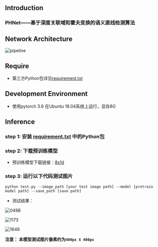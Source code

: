 ## Introduction

### PHNet——基于深度关联域和霍夫变换的语义直线检测算法

## Network Architecture

![pipeline](https://github.com/pljq/PHNet/blob/main/pipeline.png)

## Require
- 第三方Python包详见[requirement.txt](https://github.com/pljq/PHNet/blob/main/requirements.txt)

## Development Environment
- 使用pytorch 3.6 在Ubuntu 18.04系统上运行，显存8G

## Inference
### step 1: 安装 [requirement.txt](https://github.com/pljq/PHNet/requirement.txt) 中的Python包

### step 2: 下载预训练模型

  - 预训练模型下载链接：[8s1d](https://pan.baidu.com/s/1iRkM4wJckckfvb4vC6w8tQ)

### step 3: 运行以下代码测试图片
  `python test.py --image_path [your test image path] --model [pretrain model path] --save_path [save path]`
- 测试结果：

![0498](https://github.com/pljq/PHNet/tree/main/img/results/0498.jpg)

![1173](https://github.com/pljq/PHNet/tree/main/img/results/1173.jpg)

![1648](https://github.com/pljq/PHNet/tree/main/img/results/1638.jpg)

__注意： 本模型测试图片像素约为`400px X 400px`__
